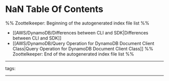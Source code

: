 # NaN Table Of Contents



%% Zoottelkeeper: Beginning of the autogenerated index file list  %%
-  [[AWS/DynamoDB/Differences between CLI and SDK|Differences between CLI and SDK]]
-  [[AWS/DynamoDB/Query Operation for DynamoDB Document Client Class|Query Operation for DynamoDB Document Client Class]]
%% Zoottelkeeper: End of the autogenerated index file list  %%



---

tags: 

---